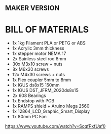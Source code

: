 ## MAKER VERSION

# BILL OF MATERIALS

- 1x 1kg Filament PLA or PETG or ABS
- 1x Acrylic 3mm thickness
- 1x stepper motor NEMA 17
- 2x Sainless steel rod 8mm
- 30x M3x10 screw + nuts
- 8x M6x30 screws 
- 12x M4x30 screws + nuts
- 1x Flex coupler 5mm to 8mm
- 1x IGUS ds8x15  150mm 
- 1x IGUS DST_JFRM_2020ds8x15
- 2x 608 Bearings
- 1x Endstop with PCB
- 1x RAMPS shield + Aruino Mega 2560
- 1x 12864_LCD_Graphic_Smart_Display
- 1x 80mm PC Fan


https://www.youtube.com/watch?v=ScqfPxfUaf0

